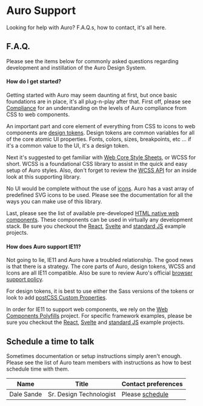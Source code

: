 # Auro Support

Looking for help with Auro? F.A.Q.s, how to contact, it's all here.

## F.A.Q.

Please see the items below for commonly asked questions regarding development and instillation of the Auro Design System.

#### How do I get started?

Getting started with Auro may seem daunting at first, but once basic foundations are in place, it's all plug-n-play after that. First off, please see [Compliance](/getting-started/developers/compliance) for an understanding on the levels of Auro compliance from CSS to web components.

An important part and core element of everything from CSS to icons to web components are [design tokens](getting-started/developers/design-tokens). Design tokens are common variables for all of the core atomic UI properties. Fonts, colors, sizes, breakpoints, etc ... if it's a common value to the UI, it's a design token.

Next it's suggested to get familiar with [Web Core Style Sheets](/webcorestylesheets), or WCSS for short. WCSS is a foundational CSS library to assist in the quick and easy setup of Auro styles. Also, don't forget to review the [WCSS API](https://alaskaairlines.github.io/WebCoreStyleSheets/) for an inside look at this supporting library.

No UI would be complete without the use of [icons](/icons/overview). Auro has a vast array of predefined SVG icons to be used. Please see the documentation for all the ways you can make use of this library.

Last, please see the list of available pre-developed [HTML native web components](/component-status). These components can be used in virtually any development stack. Be sure you checkout the [React](/reactSetup), [Svelte](/svelteSetup) and [standard JS](/javascriptSetup) example projects.

#### How does Auro support IE11?

Not going to lie, IE11 and Auro have a troubled relationship. The good news is that there is a strategy. The core parts of Auro, design tokens, WCSS and Icons are all IE11 compatible. Also be sure to review Auro's official [browser support policy](/support/browsersSupport).

For design tokens, it is best to use either the Sass versions of the tokens or look to add [postCSS Custom Properties](https://github.com/postcss/postcss-custom-properties).

In order for IE11 to support web components, we rely on the [Web Components Polyfills](/support/polyfills/webcomponentsjs) project. For specific framework examples, please be sure you checkout the [React](/reactSetup), [Svelte](/svelteSetup) and [standard JS](/javascriptSetup) example projects.



## Schedule a time to talk

Sometimes documentation or setup instructions simply aren't enough. Please see the list of Auro team members with instructions as how to best schedule time with them.

| Name | Title | Contact preferences |
| --- | --- | --- |
| Dale Sande | Sr. Design Technologist | Please [schedule](https://calendly.com/dalesande) |
